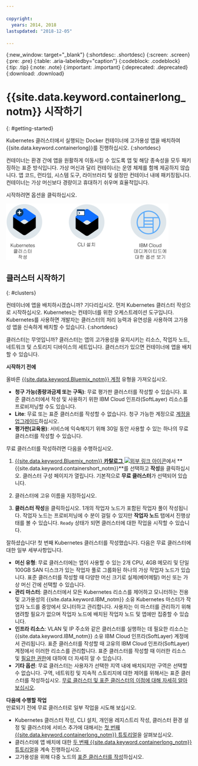 ```yaml
---

copyright:
  years: 2014, 2018
lastupdated: "2018-12-05"

---
```


{:new_window: target="_blank"}
{:shortdesc: .shortdesc}
{:screen: .screen}
{:pre: .pre}
{:table: .aria-labeledby="caption"}
{:codeblock: .codeblock}
{:tip: .tip}
{:note: .note}
{:important: .important}
{:deprecated: .deprecated}
{:download: .download}



# {{site.data.keyword.containerlong_notm}} 시작하기
{: #getting-started}

Kubernetes 클러스터에서 실행되는 Docker 컨테이너에 고가용성 앱을 배치하여 {{site.data.keyword.containerlong}}를 진행하십시오.
{:shortdesc}

컨테이너는 환경 간에 앱을 원활하게 이동시킬 수 있도록 앱 및 해당 종속성을 모두 패키징하는 표준 방식입니다.  가상 머신과 달리 컨테이너는 운영 체제를 함께 제공하지 않습니다. 앱 코드, 런타임, 시스템 도구, 라이브러리 및 설정만 컨테이너 내에 패키징됩니다. 컨테이너는 가상 머신보다 경량이고 휴대하기 쉬우며 효율적입니다.


시작하려면 옵션을 클릭하십시오.

<img usemap="#home_map" border="0" class="image" id="image_ztx_crb_f1b" src="images/cs_public_dedicated_options.png" width="440" alt="빠르게 {{site.data.keyword.containerlong_notm}}를 시작하려면 아이콘을 클릭하십시오. {{site.data.keyword.Bluemix_dedicated_notm}}에서 사용자 옵션을 보려면 이 아이콘을 클릭하십시오. " style="width:440px;" />
<map name="home_map" id="home_map">
<area href="#clusters" alt="{{site.data.keyword.Bluemix_notm}}에서 Kubernetes 클러스터 시작하기" title="{{site.data.keyword.Bluemix_notm}}에서 Kubernetes 클러스터 시작하기" shape="rect" coords="-7, -8, 108, 211" />
<area href="/docs/containers/cs_cli_install.html" alt="CLI를 설치하십시오." title="CLI를 설치하십시오." shape="rect" coords="155, -1, 289, 210" />
<area href="/docs/containers/cs_dedicated.html#dedicated_environment" alt="{{site.data.keyword.Bluemix_dedicated_notm}} 클라우드 환경" title="{{site.data.keyword.Bluemix_notm}} 클라우드 환경" shape="rect" coords="326, -10, 448, 218" />
</map>


## 클러스터 시작하기
{: #clusters}

컨테이너에 앱을 배치하시겠습니까? 기다리십시오. 먼저 Kubernetes 클러스터 작성으로 시작하십시오. Kubernetes는 컨테이너를 위한 오케스트레이션 도구입니다. Kubernetes를 사용하면 개발자는 클러스터의 처리 능력과 유연성을 사용하여 고가용성 앱을 신속하게 배치할 수 있습니다.
{:shortdesc}

클러스터는 무엇입니까? 클러스터는 앱의 고가용성을 유지시키는 리소스, 작업자 노드, 네트워크 및 스토리지 디바이스의 세트입니다. 클러스터가 있으면 컨테이너에 앱을 배치할 수 있습니다.

**시작하기 전에**

올바른 [{{site.data.keyword.Bluemix_notm}} 계정](https://console.bluemix.net/registration/) 유형을 가져오십시오.
* **청구 가능(종량과금제 또는 구독)**: 무료 평가판 클러스터를 작성할 수 있습니다. 표준 클러스터에서 작성 및 사용하기 위한 IBM Cloud 인프라(SoftLayer) 리소스를 프로비저닝할 수도 있습니다.
* **Lite**: 무료 또는 표준 클러스터를 작성할 수 없습니다. 청구 가능한 계정으로 [계정을 업그레이드](/docs/account/account_faq.html#changeacct)하십시오.
* **평가판(교육용)**: 서비스에 익숙해지기 위해 30일 동안 사용할 수 있는 하나의 무료 클러스터를 작성할 수 있습니다.

무료 클러스터를 작성하려면 다음을 수행하십시오.

1.  [{{site.data.keyword.Bluemix_notm}} **카탈로그** ![외부 링크 아이콘](../icons/launch-glyph.svg "외부 링크 아이콘")](https://console.bluemix.net/catalog/?category=containers)에서 **{{site.data.keyword.containershort_notm}}**를 선택하고 **작성**을 클릭하십시오. 클러스터 구성 페이지가 열립니다. 기본적으로 **무료 클러스터**가 선택되어 있습니다.

2.  클러스터에 고유 이름을 지정하십시오.

3.  **클러스터 작성**을 클릭하십시오. 1개의 작업자 노드가 포함된 작업자 풀이 작성됩니다. 작업자 노드는 프로비저닝에 수 분이 걸릴 수 있지만 **작업자 노드** 탭에서 진행상태를 볼 수 있습니다. `Ready` 상태가 되면 클러스터에 대한 작업을 시작할 수 있습니다.

잘하셨습니다! 첫 번째 Kubernetes 클러스터를 작성했습니다. 다음은 무료 클러스터에 대한 일부 세부사항입니다.

*   **머신 유형**: 무료 클러스터에는 앱이 사용할 수 있는 2개 CPU, 4GB 메모리 및 단일 100GB SAN 디스크가 있는 작업자 풀로 그룹화된 하나의 가상 작업자 노드가 있습니다. 표준 클러스터를 작성할 때 다양한 머신 크기로 실제(베어메탈) 머신 또는 가상 머신 간에 선택할 수 있습니다.
*   **관리 마스터**: 클러스터에서 모든 Kubernetes 리소스를 제어하고 모니터하는 전용 및 고가용성의 {{site.data.keyword.IBM_notm}} 소유 Kubernetes 마스터가 작업자 노드를 중앙에서 모니터하고 관리합니다. 사용자는 이 마스터를 관리하기 위해 염려할 필요가 없으며 작업자 노드에 배치된 작업자 노드 및 앱에만 집중할 수 있습니다.
*   **인프라 리소스**: VLAN 및 IP 주소와 같은 클러스터를 실행하는 데 필요한 리소스는 {{site.data.keyword.IBM_notm}} 소유 IBM Cloud 인프라(SoftLayer) 계정에서 관리됩니다. 표준 클러스터를 작성할 때 고유의 IBM Cloud 인프라(SoftLayer) 계정에서 이러한 리소스를 관리합니다. 표준 클러스터를 작성할 때 이러한 리소스 및 [필요한 권한](/docs/containers/cs_users.html#infra_access)에 대하여 더 자세히 알 수 있습니다.
*   **기타 옵션**: 무료 클러스터는 사용자가 선택한 지역 내에 배치되지만 구역은 선택할 수 없습니다. 구역, 네트워킹 및 지속적 스토리지에 대한 제어를 위해서는 표준 클러스터를 작성하십시오. [무료 클러스터 및 표준 클러스터의 이점에 대해 자세히 알아보십시오](/docs/containers/cs_why.html#cluster_types).


**다음에 수행할 작업**</br>
만료되기 전에 무료 클러스터로 일부 작업을 시도해 보십시오.

* Kubernetes 클러스터 작성, CLI 설치, 개인용 레지스트리 작성, 클러스터 환경 설정 및 클러스터에 서비스 추가에 대해서는 [첫 번째 {{site.data.keyword.containerlong_notm}} 튜토리얼](/docs/containers/cs_tutorials.html#cs_cluster_tutorial)을 살펴보십시오.
* 클러스터에 앱 배치에 대한 [두 번째 {{site.data.keyword.containerlong_notm}} 튜토리얼](/docs/containers/cs_tutorials_apps.html#cs_apps_tutorial)을 계속 진행하십시오.
* 고가용성을 위해 다중 노드의 [표준 클러스터를 작성](/docs/containers/cs_clusters.html#clusters_ui)하십시오.



